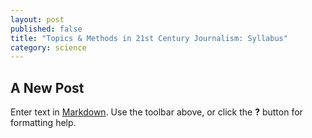 ```yaml
---
layout: post
published: false
title: "Topics & Methods in 21st Century Journalism: Syllabus"
category: science
---
```


## A New Post

Enter text in [Markdown](http://daringfireball.net/projects/markdown/). Use the toolbar above, or click the **?** button for formatting help.
